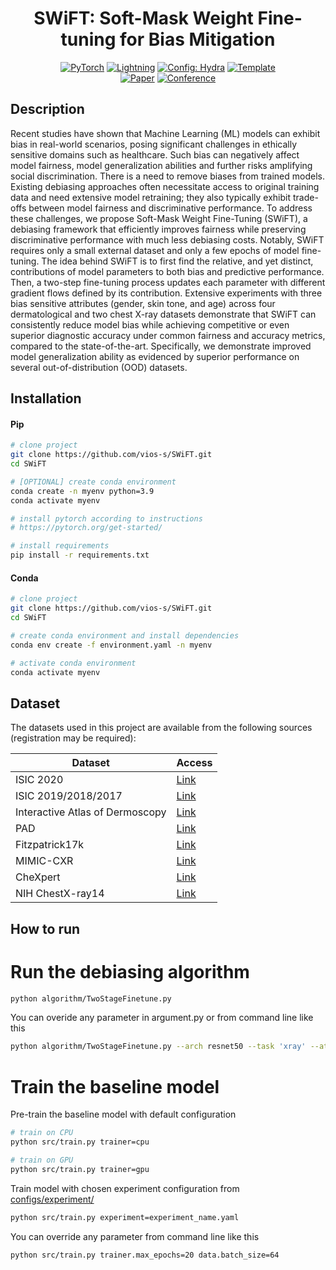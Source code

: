 <div align="center">

# SWiFT: Soft-Mask Weight Fine-tuning for Bias Mitigation

<a href="https://pytorch.org/get-started/locally/"><img alt="PyTorch" src="https://img.shields.io/badge/PyTorch-ee4c2c?logo=pytorch&logoColor=white"></a>
<a href="https://pytorchlightning.ai/"><img alt="Lightning" src="https://img.shields.io/badge/-Lightning-792ee5?logo=pytorchlightning&logoColor=white"></a>
<a href="https://hydra.cc/"><img alt="Config: Hydra" src="https://img.shields.io/badge/Config-Hydra-89b8cd"></a>
<a href="https://github.com/ashleve/lightning-hydra-template"><img alt="Template" src="https://img.shields.io/badge/-Lightning--Hydra--Template-017F2F?style=flat&logo=github&labelColor=gray"></a><br>
[![Paper](http://img.shields.io/badge/paper-arxiv.2508.18826-B31B1B.svg)](https://doi.org/10.59275/j.melba.2025-de23)
[![Conference](http://img.shields.io/badge/MELBA-2025-4b44ce.svg)](https://www.melba-journal.org/issues/faimi25.html)

</div>

## Description

Recent studies have shown that Machine Learning (ML) models can exhibit bias in real-world scenarios, posing significant challenges in ethically sensitive domains such as healthcare. Such bias can negatively affect model fairness, model generalization abilities and further risks amplifying social discrimination. There is a need to remove biases from trained models. Existing debiasing approaches often necessitate access to original training data and need extensive model retraining; they also typically exhibit trade-offs between model fairness and discriminative performance. To address these challenges, we propose Soft-Mask Weight Fine-Tuning (SWiFT), a debiasing framework that efficiently improves fairness while preserving discriminative performance with much less debiasing costs. Notably, SWiFT requires only a small external dataset and only a few epochs of model fine-tuning. The idea behind SWiFT is to first find the relative, and yet distinct, contributions of model parameters to both bias and predictive performance. Then, a two-step fine-tuning process
updates each parameter with different gradient flows defined by its contribution. Extensive experiments with three bias sensitive attributes (gender, skin tone, and age) across four dermatological and two chest X-ray datasets demonstrate that SWiFT can consistently reduce model bias while achieving competitive or even superior diagnostic accuracy under common fairness and accuracy metrics, compared to the state-of-the-art. Specifically, we demonstrate improved model generalization ability as evidenced by superior performance on several out-of-distribution (OOD) datasets.

## Installation

#### Pip

```bash
# clone project
git clone https://github.com/vios-s/SWiFT.git
cd SWiFT

# [OPTIONAL] create conda environment
conda create -n myenv python=3.9
conda activate myenv

# install pytorch according to instructions
# https://pytorch.org/get-started/

# install requirements
pip install -r requirements.txt
```

#### Conda

```bash
# clone project
git clone https://github.com/vios-s/SWiFT.git
cd SWiFT

# create conda environment and install dependencies
conda env create -f environment.yaml -n myenv

# activate conda environment
conda activate myenv
```
## Dataset

The datasets used in this project are available from the following sources (registration may be required):

| Dataset                          | Access                                                                 |
|----------------------------------|------------------------------------------------------------------------|
| ISIC 2020                        | [Link](https://www.kaggle.com/cdeotte/jpeg-melanoma-256x256)           |
| ISIC 2019/2018/2017              | [Link](https://www.kaggle.com/cdeotte/jpeg-isic2019-256x256)           |
| Interactive Atlas of Dermoscopy  | [Link](https://derm.cs.sfu.ca/Welcome.html)                            |
| PAD                              | [Link](https://data.mendeley.com/datasets/zr7vgbcyr2/1)                 |
| Fitzpatrick17k                   | [Link](https://github.com/mattgroh/fitzpatrick17k)                     |
| MIMIC-CXR                        | [Link](https://physionet.org/content/mimic-cxr/2.1.0/)                 |
| CheXpert                         | [Link](https://stanfordmlgroup.github.io/competitions/chexpert/)       |
| NIH ChestX-ray14                 | [Link](https://www.kaggle.com/datasets/nih-chest-xrays/data)           |


## How to run

# Run the debiasing algorithm
```bash
python algorithm/TwoStageFinetune.py
```
You can overide any parameter in argument.py or from command line like this 

```bash
python algorithm/TwoStageFinetune.py --arch resnet50 --task 'xray' --attr 'age_attribute' --lr-base 0.000001 --lr-forget 0.000001 --beta 0.01 --model-dir './logs/model/resnet50_mimic_val0_gender.ckpt' --csv-dir './data/chestXray/csv/mimic_val_gender_0.csv' --batch-size 128 --num-attr 'binary'
```

# Train the baseline model
Pre-train the baseline model with default configuration

```bash
# train on CPU
python src/train.py trainer=cpu

# train on GPU
python src/train.py trainer=gpu
```

Train model with chosen experiment configuration from [configs/experiment/](configs/experiment/)

```bash
python src/train.py experiment=experiment_name.yaml
```

You can override any parameter from command line like this

```bash
python src/train.py trainer.max_epochs=20 data.batch_size=64
```








